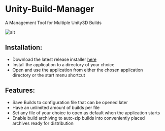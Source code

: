 # Unity-Build-Manager
A Management Tool for Multiple Unity3D Builds

![alt](http://gfycat.com/ifr/AdmirableAccurateIndianglassfish "Application Interface")

## Installation:

* Download the latest release installer [here](https://github.com/SajeOne/Unity-Build-Manager/releases/download/1.0.2/Unity.Build.Manager.exe)
* Install the application to a directory of your choice
* Open and use the application from either the chosen application directory or the start menu shortcut

## Features:

* Save Builds to configuration file that can be opened later
* Have an unlimited amount of builds per file
* Set any file of your choice to open as default when the application starts
* Enable build archiving to auto-zip builds into conveniently placed archives ready for distribution
